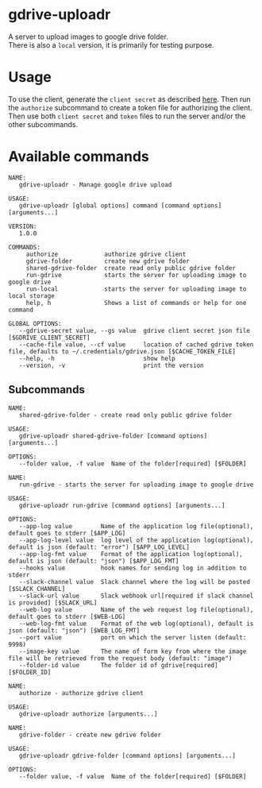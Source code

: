 # gdrive-uploadr
A server to upload images to google drive folder.   
There is also a `local` version, it is primarily for testing purpose.

# Usage
To use the client, generate the `client secret` as described
[here](https://developers.google.com/drive/v3/web/quickstart/go). Then run the
`authorize` subcommand to create a token file for authorizing the client. Then
use both `client secret` and `token` files to run the server and/or the other
subcommands.

# Available commands
```
NAME:
   gdrive-uploadr - Manage google drive upload

USAGE:
   gdrive-uploadr [global options] command [command options] [arguments...]

VERSION:
   1.0.0

COMMANDS:
     authorize             authorize gdrive client
     gdrive-folder         create new gdrive folder
     shared-gdrive-folder  create read only public gdrive folder
     run-gdrive            starts the server for uploading image to google drive
     run-local             starts the server for uploading image to local storage
     help, h               Shows a list of commands or help for one command

GLOBAL OPTIONS:
   --gdrive-secret value, --gs value  gdrive client secret json file [$GDRIVE_CLIENT_SECRET]
   --cache-file value, --cf value     location of cached gdrive token file, defaults to ~/.credentials/gdrive.json [$CACHE_TOKEN_FILE]
   --help, -h                         show help
   --version, -v                      print the version
```

## Subcommands

```
NAME:
   shared-gdrive-folder - create read only public gdrive folder

USAGE:
   gdrive-uploadr shared-gdrive-folder [command options] [arguments...]

OPTIONS:
   --folder value, -f value  Name of the folder[required] [$FOLDER]
```

```
NAME:
   run-gdrive - starts the server for uploading image to google drive

USAGE:
   gdrive-uploadr run-gdrive [command options] [arguments...]

OPTIONS:
   --app-log value        Name of the application log file(optional), default goes to stderr [$APP_LOG]
   --app-log-level value  log level of the application log(optional), default is json (default: "error") [$APP_LOG_LEVEL]
   --app-log-fmt value    Format of the application log(optional), default is json (default: "json") [$APP_LOG_FMT]
   --hooks value          hook names for sending log in addition to stderr
   --slack-channel value  Slack channel where the log will be posted [$SLACK_CHANNEL]
   --slack-url value      Slack webhook url[required if slack channel is provided] [$SLACK_URL]
   --web-log value        Name of the web request log file(optional), default goes to stderr [$WEB-LOG]
   --web-log-fmt value    Format of the web log(optional), default is json (default: "json") [$WEB_LOG_FMT]
   --port value           port on which the server listen (default: 9998)
   --image-key value      The name of form key from where the image file will be retrieved from the request body (default: "image")
   --folder-id value      The folder id of gdrive[required] [$FOLDER_ID]
```


```
NAME:
   authorize - authorize gdrive client

USAGE:
   gdrive-uploadr authorize [arguments...]
```

```
NAME:
   gdrive-folder - create new gdrive folder

USAGE:
   gdrive-uploadr gdrive-folder [command options] [arguments...]

OPTIONS:
   --folder value, -f value  Name of the folder[required] [$FOLDER]
```

